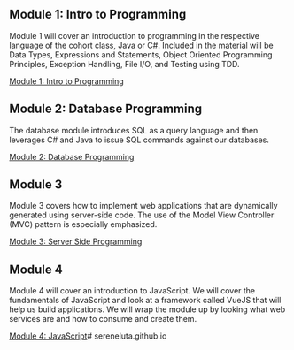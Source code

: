 ## Module 1: Intro to Programming

Module 1 will cover an introduction to programming in the respective language of the cohort class, Java or C#. Included in the material will be 
Data Types, Expressions and Statements, Object Oriented Programming Principles, Exception Handling, File I/O, and Testing using TDD.

[Module 1: Intro to Programming](module-1/)

## Module 2: Database Programming

The database module introduces SQL as a query language and then leverages C# and Java to issue SQL commands against our databases.

[Module 2: Database Programming](module-2)

## Module 3

Module 3 covers how to implement web applications that are dynamically generated using server-side code. The use of the Model View Controller (MVC) pattern is especially emphasized.

[Module 3: Server Side Programming](module-3)

## Module 4

Module 4 will cover an introduction to JavaScript. We will cover the fundamentals of JavaScript and look at a framework called VueJS that will help us build applications. We will wrap the module up by looking what web services are and how to consume and create them.

[Module 4: JavaScript](module-4)# sereneluta.github.io
